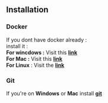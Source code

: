 ## Installation ## 
### Docker ###
If you dont have docker already : 
<br>install it : 
<br>
**For wincdows :**
Visit this **[link](https://docs.docker.com/desktop/install/windows-install/)** 
<br>
**For Mac :** 
Visit this **[link](https://docs.docker.com/desktop/install/mac-install/)** 
<br>
**For Linux** : Visit the **[link](https://docs.docker.com/engine/install/)**

### Git ####
If you're on **Windows** or **Mac** install **[git](https://git-scm.com/downloads)**  

